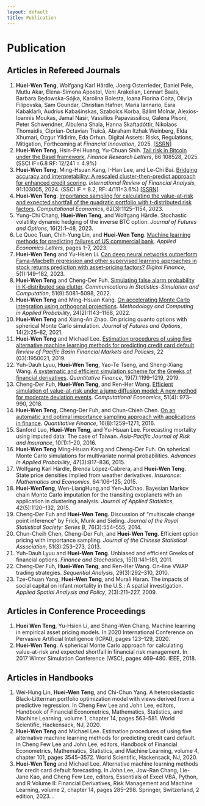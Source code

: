 ```yaml
--- 
layout: default
title: Publication
--- 
```


# Publication


## Articles in Refereed Journals

1. **Huei-Wen Teng**, Wolfgang Karl Härdle, Joerg Osterrieder, Daniel Pele, Mutlu Akar, Elena-Simona Apostol, Veni Arakelian, Lennart Baals, Barbara Będowska-Sójka, Karolina Bolesta, Ioana Florina Coita, Olivija Filipovska, Sam Goundar, Christian Hafner, Maria Iannario, Esra Kabaklarlı, Audrius Kabašinskas, Szabolcs Korba, Bálint Molnár, Alexios-Ioannis Moukas, Jamal Nasir, Vassilios Papavassiliou, Galena Pisoni, Peter Schwendner, Albulena Shala, Hanna Skaftadóttir, Nikolaos Thomaidis, Ciprian-Octavian Truică, Abraham Itzhak Weinberg, Elda Xhumari, Ozgur Yildirim, Eda Orhun. Digital Assets: Risks, Regulations, Mitigation, Forthcoming at *Financial Innovation*, 2025. [[SSRN]](https://papers.ssrn.com/sol3/papers.cfm?abstract_id=4594467)
2. **Huei-Wen Teng**, Hsin-Pei Huang, Yu-Chuan Shih. [Tail risk in Bitcoin under the Basel framework](https://authors.elsevier.com/a/1lrFx5VD4KyiZb), *Finance Research Letters*, 86:108528, 2025. (SSCI IF=6.8 RF: 12/241 = 4.9%)
3. **Huei-Wen Teng**, Ming-Hsuan Kang, I-Han Lee, and Le-Chi Bai. [Bridging accuracy and interpretability: A rescaled cluster-then-predict approach for enhanced credit scoring](https://www.sciencedirect.com/science/article/pii/S1057521923005215). *International Review of Financial Analysis*, 91:103005, 2024. (SSCI IF = 8.2, RF: 4/111=3.6%) [[SSRN]](https://papers.ssrn.com/sol3/papers.cfm?abstract_id=4355268) <!--[[GitHub]](https://github.com/venteng/teng2024bridging)  -->
4. **Huei-Wen Teng**. [Importance sampling for calculating the value-at-risk and expected shortfall of the quadratic portfolio with t-distributed risk factors](https://link.springer.com/article/10.1007/s10614-022-10294-y). *Computational Economics*, 62(3):1125–1154, 2023.
5. Yung-Chi Chang, **Huei-Wen Teng**, and Wolfgang Härdle. Stochastic volatility dynamic hedging of the inverse BTC option. *Journal of Futures and Options*, 16(2):1–48, 2023. 
6. Le Quoc Tuan, Chih-Yung Lin, and **Huei-Wen Teng**. [Machine learning methods for predicting failures of US commercial bank](https://www.tandfonline.com/doi/full/10.1080/13504851.2023.2186353). *Applied Economics Letters*, pages 1–7, 2023.
7. **Huei-Wen Teng** and Yu-Hsien Li. [Can deep neural networks outperform Fama-Macbeth regression and other supervised learning approaches in stock returns prediction with asset-pricing factors?](https://link.springer.com/article/10.1007/s42521-023-00076-y) *Digital Finance*, 5(1):149–182, 2023.
8. **Huei-Wen Teng** and Cheng-Der Fuh. [Simulating false alarm probability in K-distributed sea clutter](https://www.tandfonline.com/doi/full/10.1080/03610918.2020.1757707). *Communications in Statistics-Simulation and Computation*, 51(9):5081–5098, 2022.
9. **Huei-Wen Teng** and Ming-Hsuan Kang. [On accelerating Monte Carlo integration using orthogonal projections](https://link.springer.com/article/10.1007/s11009-021-09893-3). *Methodology and Computing in Applied Probability*, 24(2):1143–1168, 2022.
10. **Huei-Wen Teng** and Xiang-An Zhao. On pricing quanto options with spherical Monte Carlo simulation. *Journal of Futures and Options*, 14(2):25–82, 2021.
11. **Huei-Wen Teng** and Michael Lee. [Estimation procedures of using five alternative machine learning methods for predicting credit card default](https://www.worldscientific.com/doi/10.1142/9789811202391_0101?srsltid=AfmBOoq3lfSGiDIUsufVkcEkn2k1SLf9uPyDebopx5bWwog7KH31npPd). *Review of Pacific Basin Financial Markets and Policies*, 22 (03):1950021, 2019.
12. Yuh-Dauh Lyuu, **Huei-Wen Teng**, Yao-Te Tseng, and Sheng-Xiang Wang. [A systematic and efficient simulation scheme for the Greeks of financial derivatives](https://www.tandfonline.com/doi/full/10.1080/14697688.2018.1562196). *Quantitative Finance*, 19(7):1199–1219, 2019. 
13. Cheng-Der Fuh, **Huei-Wen Teng**, and Ren-Her Wang. [Efficient simulation of value-at-risk under a jump diffusion model: A new method for moderate deviation events](https://link.springer.com/article/10.1007/s10614-017-9654-z). *Computational Economics*, 51(4): 973–990, 2018.
14. **Huei-Wen Teng**, Cheng-Der Fuh, and Chun-Chieh Chen. [On an automatic and optimal importance sampling approach with applications in finance](https://www.tandfonline.com/doi/full/10.1080/14697688.2015.1136077). *Quantitative Finance*, 16(8):1259–1271, 2016.
15. Sanford Luo, **Huei-Wen Teng**, and Yu-Hsuan Lee. Forecasting mortality using imputed data: The case of Taiwan. *Asia-Pacific Journal of Risk and Insurance*, 10(1):1–20, 2016.
16. **Huei-Wen Teng** Ming-Hsuan Kang and Cheng-Der Fuh. On spherical Monte Carlo simulations for multivariate normal probabilities. *Advances in Applied Probability*, 47(3):817–836, 2015.
17. Wolfgang Karl Härdle, Brenda López-Cabrera, and **Huei-Wen Teng**. State price densities implied from weather derivatives. *Insurance: Mathematics and Economics*, 64:106–125, 2015.
18. **Huei-WenTeng**, Wen-LiangHung,and Yen-JuChao. Bayesian Markov chain Monte Carlo imputation for the transiting exoplanets with an application in clustering analysis. *Journal of Applied Statistics*, 42(5):1120–132, 2015.
19. Cheng-Der Fuh and **Huei-Wen Teng**. Discussion of “multiscale change point inference" by Frick, Munk and Sieling. *Journal of the Royal Statistical Society: Series B*, 76(3):554–555, 2014.
20. Chun-Cheih Chen, Cheng-Der Fuh, and **Huei-Wen Teng**. Efficient option pricing with importance sampling. *Journal of the Chinese Statistical Association*, 51(3):253–273, 2013.
21. Yuh-Dauh Lyuu and **Huei-Wen Teng**. Unbiased and efficient Greeks of financial options. *Finance and Stochastics*, 15(1):141–181, 2011.
22. Cheng-Der Fuh, **Huei-Wen Teng**, and Ren-Her Wang. On-line VWAP trading strategies. *Sequential Analysis*, 29(3):292–310, 2010.
23. Tze-Chuan Yang, **Huei-Wen Teng**, and Murali Haran. The impacts of social capital on infant mortality in the U.S.: A spatial investigation. *Applied Spatial Analysis and Policy*, 2(3):211–227, 2009.

## Articles in Conference Proceedings
1. **Huei Wen Teng**, Yu-Hsien Li, and Shang-Wen Chang. Machine learning in empirical asset pricing models. In 2020 International Conference on Pervasive Artificial Intelligence (ICPAI), pages 123–129, 2020.
2. **Huei-Wen Teng**. A spherical Monte Carlo approach for calculating value-at-risk and expected shortfall in financial risk management. In 2017 Winter Simulation Conference (WSC), pages 469–480. IEEE, 2018.

## Articles in Handbooks

1. Wei-Hung Lin, **Huei-Wen Teng**, and Chi-Chun Yang. A heteroskedastic Black-Litterman portfolio optimization model with views derived from a predictive regression. In Cheng Few Lee and John Lee, editors, Handbook of Financial Econometrics, Mathematics, Statistics, and Machine Learning, volume 1, chapter 14, pages 563–581. World Scientific, Hackensack, NJ, 2020.
2. **Huei-Wen Teng** and Michael Lee. Estimation procedures of using five alternative machine learning methods for predicting credit card default. In Cheng Few Lee and John Lee, editors, Handbook of Financial Econometrics, Mathematics, Statistics, and Machine Learning, volume 4, chapter 101, pages 3545–3572. World Scientific, Hackensack, NJ, 2020.
3. **Huei-Wen Teng** and Michael Lee. Alternative machine learning methods for credit card default forecasting. In John Lee, Jow-Ran Chang, Lie-Jane Kao, and Cheng Few Lee, editors, Essentials of Excel VBA, Python, and R Volume II: Financial Derivatives, Risk Management and Machine Learning, volume 2, chapter 14, pages 285–298. Springer, Switzerland, 2 edition, 2023.
.

<!-- This is my comment 

## Submitted Papers
**Huei-Wen Teng**, Hsin-Pei Huang, Yu-Chuan Shih. [Tail risk in Bitcoin under the Basel framework](https://authors.elsevier.com/a/1lrFx5VD4KyiZb), *Finance Research Letters*, 86:108528, September 2025 [[Personalized Share Link]](https://authors.elsevier.com/a/1lrFx5VD4KyiZb)

1. **Huei-Wen Teng**, Wolfgang K Härdle, Jörg Osterrieder, and et al. Mitigating digital asset risks. 2024a. Revised and resubmitted to Financial Innovation, doi = 10.2139/ssrn.4594467
2. **Huei-Wen Teng** and Wolfgang K Härdle. Financial analytics of inverse BTC options in a stochastic volatility world. January 2024b. Under revision at Journal of Financial Econometrics, [[SSRN]](https://papers.ssrn.com/sol3/papers.cfm?abstract_id=4238213), [[GitHub]](https://github.com/venteng/Deribit_inverse_BTC_options)
3. **Huei-Wen Teng** and Yenchang Lee. Integrating explainable ai with polynomial analytics to enhance credit scoring model compliance. February 2024. Submitted to International Review of Economics & Finance
4. **Huei-Wen Teng**, Meng-Jou Lu, Matúš Horváth, and Wolfgang Karl Härdle. Which risk do crypto index investments have? Submitted to Global Finance Journal, 2024c
5. Yen-Ting Chen, Yenchang Lee, and **Huei-Wen Teng**. Unveiling key drivers of bitcoin returns: A machine learning approach with dynamic variable selection. Manuscript In Progress, 2024


-->

